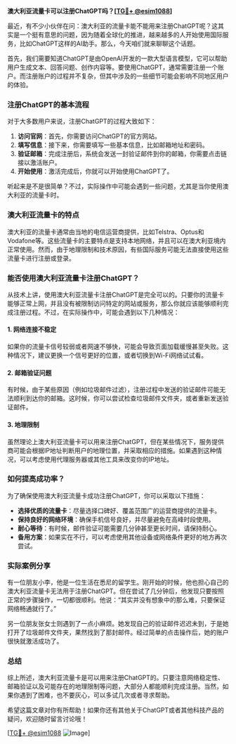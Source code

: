 **澳大利亚流量卡可以注册ChatGPT吗？[[TG💪+ @esim1088](https://t.me/s/esim1088)]**

最近，有不少小伙伴在问：澳大利亚的流量卡能不能用来注册ChatGPT呢？这其实是一个挺有意思的问题，因为随着全球化的推进，越来越多的人开始使用国际服务，比如ChatGPT这样的AI助手。那么，今天咱们就来聊聊这个话题。

首先，我们需要知道ChatGPT是由OpenAI开发的一款大型语言模型，它可以帮助用户生成文本、回答问题、创作内容等。要使用ChatGPT，通常需要注册一个账户。而注册账户的过程并不复杂，但其中涉及的一些细节可能会影响不同地区用户的体验。

### 注册ChatGPT的基本流程

对于大多数用户来说，注册ChatGPT的过程大致如下：

1. **访问官网**：首先，你需要访问ChatGPT的官方网站。
2. **填写信息**：接下来，你需要填写一些基本信息，比如邮箱地址和密码。
3. **验证邮箱**：完成注册后，系统会发送一封验证邮件到你的邮箱，你需要点击链接以激活账户。
4. **开始使用**：激活完成后，你就可以开始使用ChatGPT了。

听起来是不是很简单？不过，实际操作中可能会遇到一些问题，尤其是当你使用澳大利亚的流量卡时。

### 澳大利亚流量卡的特点

澳大利亚的流量卡通常由当地的电信运营商提供，比如Telstra、Optus和Vodafone等。这些流量卡的主要特点是支持本地网络，并且可以在澳大利亚境内正常使用。然而，由于地理限制和技术原因，有些国际服务可能无法直接使用这些流量卡进行注册或登录。

### 能否使用澳大利亚流量卡注册ChatGPT？

从技术上讲，使用澳大利亚流量卡注册ChatGPT是完全可以的。只要你的流量卡能够正常上网，并且没有被限制访问特定的网站或服务，那么你就应该能够顺利完成注册过程。不过，在实际操作中，可能会遇到以下几种情况：

#### 1. 网络连接不稳定
如果你的流量卡信号较弱或者网速不够快，可能会导致页面加载缓慢甚至失败。这种情况下，建议更换一个信号更好的位置，或者切换到Wi-Fi网络试试看。

#### 2. 邮箱验证问题
有时候，由于某些原因（例如垃圾邮件过滤），注册过程中发送的验证邮件可能无法顺利到达你的邮箱。这时候，你可以尝试检查垃圾邮件文件夹，或者重新发送验证邮件。

#### 3. 地理限制
虽然理论上澳大利亚流量卡可以用来注册ChatGPT，但在某些情况下，服务提供商可能会根据IP地址判断用户的地理位置，并采取相应的措施。如果遇到这种情况，可以考虑使用代理服务器或其他工具来改变你的IP地址。

### 如何提高成功率？

为了确保使用澳大利亚流量卡成功注册ChatGPT，你可以采取以下措施：

- **选择优质的流量卡**：尽量选择口碑好、覆盖范围广的运营商提供的流量卡。
- **保持良好的网络环境**：确保手机信号良好，并尽量避免在高峰时段使用。
- **耐心等待**：有时候，邮件验证可能需要几分钟甚至更长时间，请保持耐心。
- **备用方案**：如果实在不行，可以考虑使用其他设备或网络条件更好的地方再次尝试。

### 实际案例分享

有一位朋友小李，他是一位生活在悉尼的留学生。刚开始的时候，他也担心自己的澳大利亚流量卡无法用于注册ChatGPT。但在尝试了几分钟后，他发现只要按照正常的步骤操作，一切都很顺利。他说：“其实并没有想象中的那么难，只要保证网络畅通就行了。”

另一位朋友张女士则遇到了一点小麻烦。她发现自己的验证邮件迟迟未到，于是她打开了垃圾邮件文件夹，果然找到了那封邮件。经过简单的点击操作后，她的账户很快就激活成功了。

### 总结

综上所述，澳大利亚流量卡是可以用来注册ChatGPT的。只要注意网络稳定性、邮箱验证以及可能存在的地理限制等问题，大部分人都能顺利完成注册。当然，如果你遇到了困难，也不要灰心，可以多试几次或者寻求帮助。

希望这篇文章对你有所帮助！如果你还有其他关于ChatGPT或者其他科技产品的疑问，欢迎随时留言讨论哦！

[[TG💪+ @esim1088](https://t.me/s/esim1088) ![Image](https://i.postimg.cc/4NQfJmqS/Snipaste-2025-05-13-00-14-12.png)]